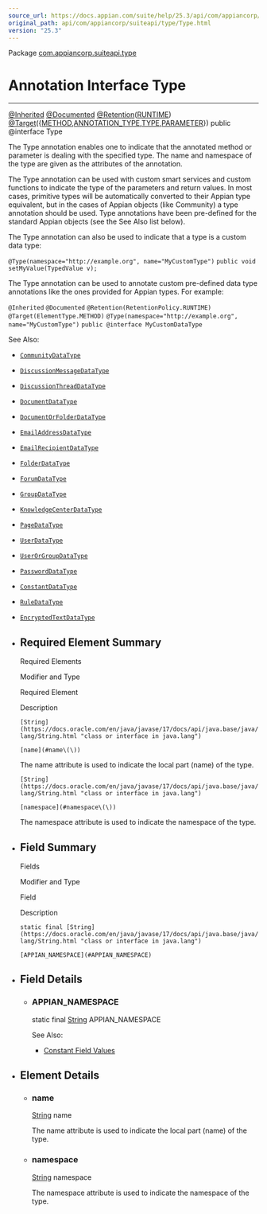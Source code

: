 ```yaml
---
source_url: https://docs.appian.com/suite/help/25.3/api/com/appiancorp/suiteapi/type/Type.html
original_path: api/com/appiancorp/suiteapi/type/Type.html
version: "25.3"
---
```


Package [com.appiancorp.suiteapi.type](package-summary.html)

# Annotation Interface Type

* * *

[@Inherited](https://docs.oracle.com/en/java/javase/17/docs/api/java.base/java/lang/annotation/Inherited.html "class or interface in java.lang.annotation") [@Documented](https://docs.oracle.com/en/java/javase/17/docs/api/java.base/java/lang/annotation/Documented.html "class or interface in java.lang.annotation") [@Retention](https://docs.oracle.com/en/java/javase/17/docs/api/java.base/java/lang/annotation/Retention.html "class or interface in java.lang.annotation")([RUNTIME](https://docs.oracle.com/en/java/javase/17/docs/api/java.base/java/lang/annotation/RetentionPolicy.html#RUNTIME "class or interface in java.lang.annotation")) [@Target](https://docs.oracle.com/en/java/javase/17/docs/api/java.base/java/lang/annotation/Target.html "class or interface in java.lang.annotation")({[METHOD](https://docs.oracle.com/en/java/javase/17/docs/api/java.base/java/lang/annotation/ElementType.html#METHOD "class or interface in java.lang.annotation"),[ANNOTATION\_TYPE](https://docs.oracle.com/en/java/javase/17/docs/api/java.base/java/lang/annotation/ElementType.html#ANNOTATION_TYPE "class or interface in java.lang.annotation"),[TYPE](https://docs.oracle.com/en/java/javase/17/docs/api/java.base/java/lang/annotation/ElementType.html#TYPE "class or interface in java.lang.annotation"),[PARAMETER](https://docs.oracle.com/en/java/javase/17/docs/api/java.base/java/lang/annotation/ElementType.html#PARAMETER "class or interface in java.lang.annotation")}) public @interface Type

The Type annotation enables one to indicate that the annotated method or parameter is dealing with the specified type. The name and namespace of the type are given as the attributes of the annotation.

The Type annotation can be used with custom smart services and custom functions to indicate the type of the parameters and return values. In most cases, primitive types will be automatically converted to their Appian type equivalent, but in the cases of Appian objects (like Community) a type annotation should be used. Type annotations have been pre-defined for the standard Appian objects (see the See Also list below).

The Type annotation can also be used to indicate that a type is a custom data type:

`@Type(namespace="http://example.org", name="MyCustomType")`
`public void setMyValue(TypedValue v);`

The Type annotation can be used to annotate custom pre-defined data type annotations like the ones provided for Appian types. For example:

`@Inherited`
`@Documented`
`@Retention(RetentionPolicy.RUNTIME)`
`@Target(ElementType.METHOD)`
`@Type(namespace="http://example.org", name="MyCustomType")`
`public @interface MyCustomDataType`

See Also:

-   [`CommunityDataType`](../knowledge/CommunityDataType.html "annotation interface in com.appiancorp.suiteapi.knowledge")
-   [`DiscussionMessageDataType`](../forums/DiscussionMessageDataType.html "annotation interface in com.appiancorp.suiteapi.forums")
-   [`DiscussionThreadDataType`](../forums/DiscussionThreadDataType.html "annotation interface in com.appiancorp.suiteapi.forums")
-   [`DocumentDataType`](../knowledge/DocumentDataType.html "annotation interface in com.appiancorp.suiteapi.knowledge")
-   [`DocumentOrFolderDataType`](../knowledge/DocumentOrFolderDataType.html "annotation interface in com.appiancorp.suiteapi.knowledge")
-   [`EmailAddressDataType`](../personalization/EmailAddressDataType.html "annotation interface in com.appiancorp.suiteapi.personalization")
-   [`EmailRecipientDataType`](../personalization/EmailRecipientDataType.html "annotation interface in com.appiancorp.suiteapi.personalization")
-   [`FolderDataType`](../knowledge/FolderDataType.html "annotation interface in com.appiancorp.suiteapi.knowledge")
-   [`ForumDataType`](../forums/ForumDataType.html "annotation interface in com.appiancorp.suiteapi.forums")
-   [`GroupDataType`](../personalization/GroupDataType.html "annotation interface in com.appiancorp.suiteapi.personalization")
-   [`KnowledgeCenterDataType`](../knowledge/KnowledgeCenterDataType.html "annotation interface in com.appiancorp.suiteapi.knowledge")
-   [`PageDataType`](../portal/PageDataType.html "annotation interface in com.appiancorp.suiteapi.portal")
-   [`UserDataType`](../personalization/UserDataType.html "annotation interface in com.appiancorp.suiteapi.personalization")
-   [`UserOrGroupDataType`](../personalization/UserOrGroupDataType.html "annotation interface in com.appiancorp.suiteapi.personalization")
-   [`PasswordDataType`](../personalization/PasswordDataType.html "annotation interface in com.appiancorp.suiteapi.personalization")
-   [`ConstantDataType`](../rules/ConstantDataType.html "annotation interface in com.appiancorp.suiteapi.rules")
-   [`RuleDataType`](../rules/RuleDataType.html "annotation interface in com.appiancorp.suiteapi.rules")
-   [`EncryptedTextDataType`](../encryption/EncryptedTextDataType.html "annotation interface in com.appiancorp.suiteapi.encryption")

-   ## Required Element Summary

    Required Elements

    Modifier and Type

    Required Element

    Description

    `[String](https://docs.oracle.com/en/java/javase/17/docs/api/java.base/java/lang/String.html "class or interface in java.lang")`

    `[name](#name\(\))`

    The name attribute is used to indicate the local part (name) of the type.

    `[String](https://docs.oracle.com/en/java/javase/17/docs/api/java.base/java/lang/String.html "class or interface in java.lang")`

    `[namespace](#namespace\(\))`

    The namespace attribute is used to indicate the namespace of the type.

-   ## Field Summary

    Fields

    Modifier and Type

    Field

    Description

    `static final [String](https://docs.oracle.com/en/java/javase/17/docs/api/java.base/java/lang/String.html "class or interface in java.lang")`

    `[APPIAN_NAMESPACE](#APPIAN_NAMESPACE)`

-   ## Field Details

    -   ### APPIAN\_NAMESPACE

        static final [String](https://docs.oracle.com/en/java/javase/17/docs/api/java.base/java/lang/String.html "class or interface in java.lang") APPIAN\_NAMESPACE

        See Also:

        -   [Constant Field Values](../../../../constant-values.html#com.appiancorp.suiteapi.type.Type.APPIAN_NAMESPACE)

-   ## Element Details

    -   ### name

        [String](https://docs.oracle.com/en/java/javase/17/docs/api/java.base/java/lang/String.html "class or interface in java.lang") name

        The name attribute is used to indicate the local part (name) of the type.

    -   ### namespace

        [String](https://docs.oracle.com/en/java/javase/17/docs/api/java.base/java/lang/String.html "class or interface in java.lang") namespace

        The namespace attribute is used to indicate the namespace of the type.